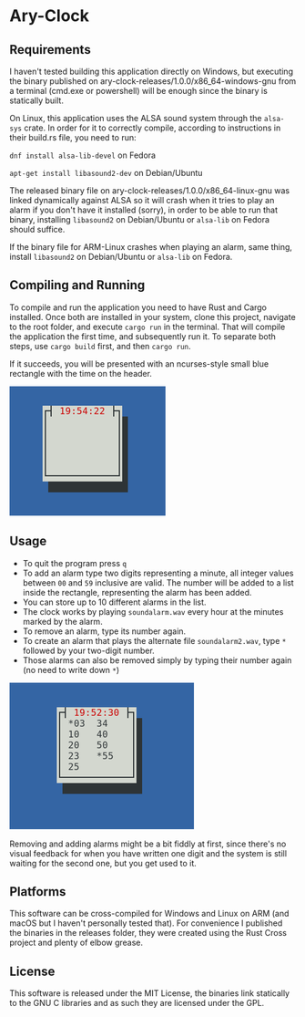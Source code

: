 # Ary-Clock

Requirements
------------

I haven't tested building this application directly on Windows, but executing the binary published on ary-clock-releases/1.0.0/x86_64-windows-gnu from a terminal (cmd.exe or powershell) will be enough since the binary is statically built.

On Linux, this application uses the ALSA sound system through the `alsa-sys` crate. In order for it to correctly compile, according to instructions in their build.rs file, you need to run:

`dnf install alsa-lib-devel` on Fedora

`apt-get install libasound2-dev` on Debian/Ubuntu

The released binary file on ary-clock-releases/1.0.0/x86_64-linux-gnu was linked dynamically against ALSA so it will crash when it tries to play an alarm if you don't have it installed (sorry), in order to be able to run that binary, installing `libasound2` on Debian/Ubuntu or `alsa-lib` on Fedora should suffice.

If the binary file for ARM-Linux crashes when playing an alarm, same thing, install `libasound2` on Debian/Ubuntu or `alsa-lib` on Fedora.

Compiling and Running
---------------------

To compile and run the application you need to have Rust and Cargo installed. Once both are installed in your system, clone this project, navigate to the root folder, and execute `cargo run` in the terminal. That will compile the application the first time, and subsequently run it. To separate both steps, use `cargo build` first, and then `cargo run`.

If it succeeds, you will be presented with an ncurses-style small blue rectangle with the time on the header.

<img src="images/ary-clock-empty-screenshot.png" />

Usage
-----

* To quit the program press `q`
* To add an alarm type two digits representing a minute, all integer values between `00` and `59` inclusive are valid. The number will be added to a list inside the rectangle, representing the alarm has been added.
* You can store up to 10 different alarms in the list.
* The clock works by playing `soundalarm.wav` every hour at the minutes marked by the alarm.
* To remove an alarm, type its number again.
* To create an alarm that plays the alternate file `soundalarm2.wav`, type `*` followed by your two-digit number.
* Those alarms can also be removed simply by typing their number again (no need to write down `*`)

<img src="images/ary-clock-with-alarms-screenshot.png" />

Removing and adding alarms might be a bit fiddly at first, since there's no visual feedback for when you have written one digit and the system is still waiting for the second one, but you get used to it.

Platforms
---------

This software can be cross-compiled for Windows and Linux on ARM (and macOS but I haven't personally tested that). For convenience I published the binaries in the releases folder, they were created using the Rust Cross project and plenty of elbow grease.

License
-------

This software is released under the MIT License, the binaries link statically to the GNU C libraries and as such they are licensed under the GPL.

